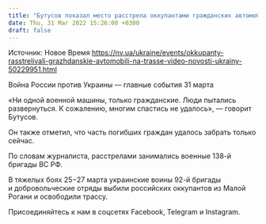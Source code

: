 ```yaml
---
title: "Бутусов показал место расстрела оккупантами гражданских автомобилей вблизи села Малая Рогань — видео"
date: Thu, 31 Mar 2022 15:26:00 +0300
draft: false
---
```

Источник: Новое Время https://nv.ua/ukraine/events/okkupanty-rasstrelivali-grazhdanskie-avtomobili-na-trasse-video-novosti-ukrainy-50229951.html


Война России против Украины — главные события 31 марта

«Ни одной военной машины, только гражданские. Люди пытались развернуться. К сожалению, многим спастись не удалось», — говорит Бутусов.

Он также отметил, что часть погибших граждан удалось забрать только сейчас.

По словам журналиста, расстрелами занимались военные 138-й бригады ВС РФ.

В тяжелых боях 25−27 марта украинские воины 92-й бригады и добровольческие отряды выбили российских оккупантов из Малой Рогани и освободили трассу.

Присоединяйтесь к нам в соцсетях Facebook, Telegram и Instagram.
